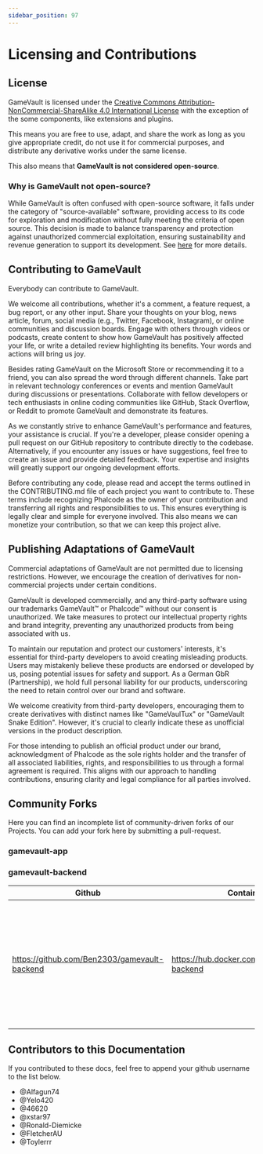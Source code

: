 ```yaml
---
sidebar_position: 97
---
```


# Licensing and Contributions

## License

GameVault is licensed under the [Creative Commons Attribution-NonCommercial-ShareAlike 4.0 International License](https://creativecommons.org/licenses/by-nc-sa/4.0/) with the exception of the some components, like extensions and plugins.

This means you are free to use, adapt, and share the work as long as you give appropriate credit, do not use it for commercial purposes, and distribute any derivative works under the same license.

This also means that **GameVault is not considered open-source**.

### Why is GameVault not open-source?

While GameVault is often confused with open-source software, it falls under the category of "source-available" software, providing access to its code for exploration and modification without fully meeting the criteria of open source. This decision is made to balance transparency and protection against unauthorized commercial exploitation, ensuring sustainability and revenue generation to support its development. See [here](/blog/2023/07/13) for more details.

## Contributing to GameVault

Everybody can contribute to GameVault.

We welcome all contributions, whether it's a comment, a feature request, a bug report, or any other input. Share your thoughts on your blog, news article, forum, social media (e.g., Twitter, Facebook, Instagram), or online communities and discussion boards. Engage with others through videos or podcasts, create content to show how GameVault has positively affected your life, or write a detailed review highlighting its benefits. Your words and actions will bring us joy.

Besides rating GameVault on the Microsoft Store or recommending it to a friend, you can also spread the word through different channels. Take part in relevant technology conferences or events and mention GameVault during discussions or presentations. Collaborate with fellow developers or tech enthusiasts in online coding communities like GitHub, Stack Overflow, or Reddit to promote GameVault and demonstrate its features.

As we constantly strive to enhance GameVault's performance and features, your assistance is crucial. If you're a developer, please consider opening a pull request on our GitHub repository to contribute directly to the codebase. Alternatively, if you encounter any issues or have suggestions, feel free to create an issue and provide detailed feedback. Your expertise and insights will greatly support our ongoing development efforts.

Before contributing any code, please read and accept the terms outlined in the CONTRIBUTING.md file of each project you want to contribute to. These terms include recognizing Phalcode as the owner of your contribution and transferring all rights and responsibilities to us. This ensures everything is legally clear and simple for everyone involved. This also means we can monetize your contribution, so that we can keep this project alive.

## Publishing Adaptations of GameVault

Commercial adaptations of GameVault are not permitted due to licensing restrictions. However, we encourage the creation of derivatives for non-commercial projects under certain conditions.

GameVault is developed commercially, and any third-party software using our trademarks GameVault™ or Phalcode™ without our consent is unauthorized. We take measures to protect our intellectual property rights and brand integrity, preventing any unauthorized products from being associated with us.

To maintain our reputation and protect our customers' interests, it's essential for third-party developers to avoid creating misleading products. Users may mistakenly believe these products are endorsed or developed by us, posing potential issues for safety and support. As a German GbR (Partnership), we hold full personal liability for our products, underscoring the need to retain control over our brand and software.

We welcome creativity from third-party developers, encouraging them to create derivatives with distinct names like "GameVaulTux" or "GameVault Snake Edition". However, it's crucial to clearly indicate these as unofficial versions in the product description.

For those intending to publish an official product under our brand, acknowledgment of Phalcode as the sole rights holder and the transfer of all associated liabilities, rights, and responsibilities to us through a formal agreement is required. This aligns with our approach to handling contributions, ensuring clarity and legal compliance for all parties involved.

## Community Forks

Here you can find an incomplete list of community-driven forks of our Projects. You can add your fork here by submitting a pull-request.

### gamevault-app

### gamevault-backend

| Github                                       | Container Image                                    | Description                                                                                                                     |
| -------------------------------------------- | -------------------------------------------------- | ------------------------------------------------------------------------------------------------------------------------------- |
| https://github.com/Ben2303/gamevault-backend | https://hub.docker.com/r/ben2303/gamevault-backend | Fork that eliminates `sharp` server-side image compression to make it compatible with older CPUs lacking AVX or SSE 4.2 support |

## Contributors to this Documentation

If you contributed to these docs, feel free to append your github username to the list below.

- @Alfagun74
- @Yelo420
- @46620
- @xstar97
- @Ronald-Diemicke
- @FletcherAU
- @Toylerrr
